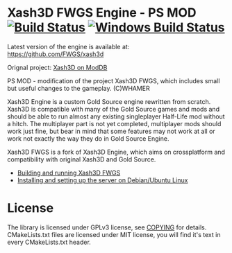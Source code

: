 # Xash3D FWGS Engine - PS MOD [![Build Status](https://travis-ci.org/FWGS/xash3d.svg)](https://travis-ci.org/FWGS/xash3d) [![Windows Build Status](https://ci.appveyor.com/api/projects/status/github/FWGS/xash3d?svg=true)](https://ci.appveyor.com/project/a1batross/xash3d)

Latest version of the engine is available at:
https://github.com/FWGS/xash3d

Orignal project: [Xash3D on ModDB](http://www.moddb.com/engines/xash3d-engine)

PS MOD - modification of the project Xash3D FWGS, which includes small but useful changes to the gameplay. (C)WHAMER

Xash3D Engine is a custom Gold Source engine rewritten from scratch. Xash3D
is compatible with many of the Gold Source games and mods and should be
able to run almost any existing singleplayer Half-Life mod without a hitch.
The multiplayer part is not yet completed, multiplayer mods should work just
fine, but bear in mind that some features may not work at all or work not
exactly the way they do in Gold Source Engine.

Xash3D FWGS is a fork of Xash3D Engine, which aims on crossplatform and compatibility
with original Xash3D and Gold Source.

- [Building and running Xash3D FWGS](https://github.com/FWGS/xash3d/wiki/Building-and-running)
- [Installing and setting up the server on Debian/Ubuntu Linux](https://github.com/FWGS/xash3d/wiki/How-to-set-up-a-Xash3D-Dedicated-Server-on-Debian-Ubuntu-Linux)

# License

The library is licensed under GPLv3 license, see [COPYING](https://github.com/FWGS/xash3d/blob/master/COPYING) for details.
CMakeLists.txt files are licensed under MIT license, you will find it's text
in every CMakeLists.txt header.
